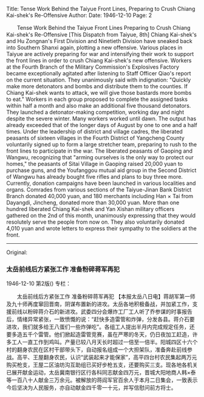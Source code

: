 Title: Tense Work Behind the Taiyue Front Lines, Preparing to Crush Chiang Kai-shek's Re-Offensive
Author:
Date: 1946-12-10
Page: 2

　　Tense Work Behind the Taiyue Front Lines
    Preparing to Crush Chiang Kai-shek's Re-Offensive
    [This Dispatch from Taiyue, 8th] Chiang Kai-shek's and Hu Zongnan's First Division and Ninetieth Division have sneaked back into Southern Shanxi again, plotting a new offensive. Various places in Taiyue are actively preparing for war and intensifying their work to support the front lines in order to crush Chiang Kai-shek's new offensive. Workers at the Fourth Branch of the Military Commission's Explosives Factory became exceptionally agitated after listening to Staff Officer Qiao's report on the current situation. They unanimously said with indignation: "Quickly make more detonators and bombs and distribute them to the counties. If Chiang Kai-shek wants to attack, we will give those bastards more bombs to eat." Workers in each group proposed to complete the assigned tasks within half a month and also make an additional five thousand detonators. They launched a detonator-making competition, working day and night despite the severe winter. Many workers worked until dawn. The output has already exceeded that of the longer days of August by one to one and a half times. Under the leadership of district and village cadres, the liberated peasants of sixteen villages in the Fourth District of Yangcheng County voluntarily signed up to form a large stretcher team, preparing to rush to the front lines to participate in the war. The liberated peasants of Gaoping and Wangwu, recognizing that "arming ourselves is the only way to protect our homes," the peasants of Sitai Village in Gaoping raised 20,000 yuan to purchase guns, and the Youfanggou mutual aid group in the Second District of Wangwu has already bought five rifles and plans to buy three more. Currently, donation campaigns have been launched in various localities and organs. Comrades from various sections of the Taiyue-Jinan Bank District Branch donated 40,000 yuan, and 180 merchants including Han × Tai from Dayangdi, Jincheng, donated more than 30,000 yuan. More than one hundred liberated Chiang Kai-shek and Yan Xishan military officers gathered on the 2nd of this month, unanimously expressing that they would resolutely serve the people from now on. They also voluntarily donated 4,010 yuan and wrote letters to express their sympathy to the soldiers at the front.



<hr /> 

Original: 


### 太岳前线后方紧张工作  准备粉碎蒋军再犯

1946-12-10
第2版()
专栏：

　　太岳前线后方紧张工作
    准备粉碎蒋军再犯
    【本报太岳八日电】蒋胡军第一师及九十师再度窜回晋南，阴谋布置新的进攻。太岳各地积极备战，并加紧工作，支援前线以粉碎蒋介石的新进攻。武委四分会爆炸工厂工人听了乔参谋的时事报告后，情绪异常紧张，一致愤慨的说：“赶快多造雷管和炸弹，分发各县。蒋介石要进攻，我们就多给王八蛋们一些炸弹吃”。各组工人提出半月内完成规定任务，还要多造五千个雷管。他们掀起造雷管竞赛，虽在严寒的冬天，仍日夜加工赶造，许多工人一直工作到鸡叫。产量已较八月天长时超过一倍至一倍半。阳城四区十六个村的翻身农民在区村干部带头下，自动报名组成一个大担架队，准备奔赴前线参战。高平、王屋翻身农民，认识“武装起来才能保家”，高平四台村农民集起两万元购买枪支，王屋二区油坊沟互助组已买好步枪五支，还要购买三支。现各地各机关已展开献金运动，太岳冀南银行区行各科同志献金四万元，晋城大阳地商人韩×泰等一百八十人献金三万余元。被解放的蒋阎军官百余人于本月二日集会，一致表示今后坚决为人民服务，亦自动献金四千零一十元，并写信慰问前方将士。
